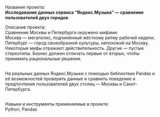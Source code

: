 Название проекта: 
<br>**Исследование данных сервиса “Яндекс.Музыка” — сравнение пользователей двух городов**

Описание проекта:
<br>Сравнение Москвы и Петербурга окружено мифами:
 <br>Москва — мегаполис, подчинённый жёсткому ритму рабочей недели;
 <br>Петербург — город своеобразной культуры, непохожий на Москву. 
 <br>Некоторые мифы отражают действительность. Другие — пустые стереотипы. Бизнес должен отличать первые от вторых, чтобы принимать рациональные решения.

<br>На реальных данных Яндекс.Музыки c помощью библиотеки Pandas и её возможностей проверить данные и сравнить поведение и предпочтения пользователей двух столиц — Москвы и Санкт-Петербурга.

<br>Навыки и инструменты применяемые в проекте:
<br> Python, Pandas
